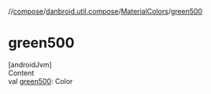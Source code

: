 //[compose](../../../index.md)/[danbroid.util.compose](../index.md)/[MaterialColors](index.md)/[green500](green500.md)



# green500  
[androidJvm]  
Content  
val [green500](green500.md): Color  



